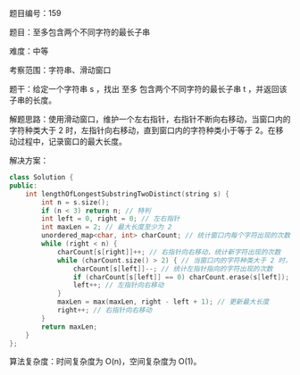 题目编号：159

题目：至多包含两个不同字符的最长子串

难度：中等

考察范围：字符串、滑动窗口

题干：给定一个字符串 s ，找出 至多 包含两个不同字符的最长子串 t ，并返回该子串的长度。

解题思路：使用滑动窗口，维护一个左右指针，右指针不断向右移动，当窗口内的字符种类大于 2 时，左指针向右移动，直到窗口内的字符种类小于等于 2。在移动过程中，记录窗口的最大长度。

解决方案：

```cpp
class Solution {
public:
    int lengthOfLongestSubstringTwoDistinct(string s) {
        int n = s.size();
        if (n < 3) return n; // 特判
        int left = 0, right = 0; // 左右指针
        int maxLen = 2; // 最大长度至少为 2
        unordered_map<char, int> charCount; // 统计窗口内每个字符出现的次数
        while (right < n) {
            charCount[s[right]]++; // 右指针向右移动，统计新字符出现的次数
            while (charCount.size() > 2) { // 当窗口内的字符种类大于 2 时，左指针向右移动
                charCount[s[left]]--; // 统计左指针指向的字符出现的次数
                if (charCount[s[left]] == 0) charCount.erase(s[left]); // 如果该字符出现次数为 0，从 map 中删除
                left++; // 左指针向右移动
            }
            maxLen = max(maxLen, right - left + 1); // 更新最大长度
            right++; // 右指针向右移动
        }
        return maxLen;
    }
};
```

算法复杂度：时间复杂度为 O(n)，空间复杂度为 O(1)。